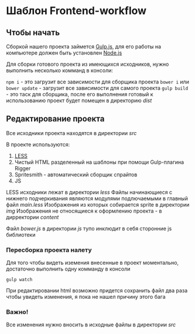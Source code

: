 # Шаблон Frontend-workflow

## Чтобы начать

Сборкой нашего проекта займется [Gulp.js](http://gulpjs.com/), 
для его работы на компьютере должен быть установлен [Node.js](https://nodejs.org/en/)

Для сборки готового проекта из имеющихся исходников, нужно выполнить несколько комманд в консоли:

`npm i` - это загрузит все зависимости для сборщика проекта
`bower i` или `bower update` - загрузит все зависимости для самого проекта
`gulp build` - это таск для сборщика, после его выполнения готовый к использованию проект будет помещен в директорию *dist*

## Редактирование проекта

Все исходники проекта находятся в директории *src*

В проекте используются:

1. [LESS](http://lesscss.org/)
2. Чистый HTML разделенный на шаблоны при помощи Gulp-плагина Rigger
3. Spritesmith - автоматический сборщик спрайтов
4. JS

LESS исходники лежат в директории *less*
Файлы начинающиеся с нижнего подчеркивания являются модулями подлючаемыми в главный файл *main.less*
Изображения из которых собирается sprite в директории *img*
Изображения не относящиеся к оформлению проекта - в дирректории *content*

Файл *bower.js* в директории *js* тупо инклюдит в себя сторонние js библиотеки

### Пересборка проекта налету

Для того чтобы видеть иземения внесенные в проект моментально, достаточно выполнить одну комманду в консоли

`gulp watch`

При редактировании html возможно придется сохранить файл два раза чтобы увидеть изменения, я пока не нашел причину этого бага

### Важно!

Все изменения нужно вносить в исходные файлы в директории *src*
